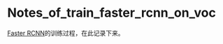 # Notes_of_train_faster_rcnn_on_voc
[Faster RCNN](https://github.com/DetectionTeamUCAS/Faster-RCNN_Tensorflow)的训练过程，在此记录下来。
